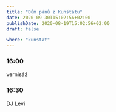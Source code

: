 ```yaml
---
title: "Dům pánů z Kunštátu"
date: 2020-09-30T15:02:56+02:00
publishDate: 2020-08-19T15:02:56+02:00
draft: false

where: "kunstat"
---
```


### 16:00
vernisáž

### 16:30
DJ Levi
